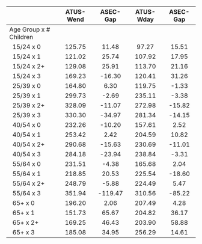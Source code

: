 
|                      |    ATUS-Wend |     ASEC-Gap |    ATUS-Wday |     ASEC-Gap |
| -------------------- | :----------: | :----------: | :----------: | :----------: |
| Age Group x # Children |              |              |              |              |
| &nbsp;&nbsp;15/24 x 0 |       125.75 |        11.48 |        97.27 |        15.51 |
| &nbsp;&nbsp;15/24 x 1 |       121.02 |        25.74 |       107.92 |        17.95 |
| &nbsp;&nbsp;15/24 x 2+ |       129.08 |        25.91 |       113.70 |        21.16 |
| &nbsp;&nbsp;15/24 x 3 |       169.23 |       -16.30 |       120.41 |        31.26 |
| &nbsp;&nbsp;25/39 x 0 |       164.80 |         6.30 |       119.75 |        -1.33 |
| &nbsp;&nbsp;25/39 x 1 |       299.73 |        -2.69 |       235.11 |        -3.38 |
| &nbsp;&nbsp;25/39 x 2+ |       328.09 |       -11.07 |       272.98 |       -15.82 |
| &nbsp;&nbsp;25/39 x 3 |       330.30 |       -34.97 |       281.34 |       -14.15 |
| &nbsp;&nbsp;40/54 x 0 |       232.26 |       -10.20 |       157.61 |         2.52 |
| &nbsp;&nbsp;40/54 x 1 |       253.42 |         2.42 |       204.59 |        10.82 |
| &nbsp;&nbsp;40/54 x 2+ |       290.68 |       -15.63 |       230.69 |       -11.01 |
| &nbsp;&nbsp;40/54 x 3 |       284.18 |       -23.94 |       238.84 |        -3.31 |
| &nbsp;&nbsp;55/64 x 0 |       231.51 |        -4.38 |       165.68 |         2.04 |
| &nbsp;&nbsp;55/64 x 1 |       218.85 |        20.53 |       225.54 |       -18.60 |
| &nbsp;&nbsp;55/64 x 2+ |       248.79 |        -5.88 |       224.49 |         5.47 |
| &nbsp;&nbsp;55/64 x 3 |       351.94 |      -119.47 |       310.56 |       -85.22 |
| &nbsp;&nbsp;65+ x 0  |       196.20 |         2.06 |       207.49 |         4.28 |
| &nbsp;&nbsp;65+ x 1  |       151.73 |        65.67 |       204.82 |        36.17 |
| &nbsp;&nbsp;65+ x 2+ |       169.25 |        46.43 |       203.90 |        58.88 |
| &nbsp;&nbsp;65+ x 3  |       185.08 |        34.95 |       256.29 |        14.61 |

